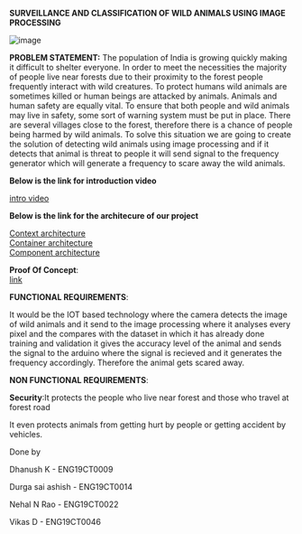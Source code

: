 **SURVEILLANCE AND CLASSIFICATION OF WILD ANIMALS USING IMAGE PROCESSING**


![image](https://user-images.githubusercontent.com/75875336/191662941-3056ced0-686d-4849-86f4-526c7df01964.png)

**PROBLEM STATEMENT:**
The population of India is growing quickly making it difficult to shelter everyone. In order to meet the necessities the majority of people live near forests due to their proximity to the forest people frequently interact with wild creatures. To protect humans wild animals are sometimes killed or human beings are attacked by animals. Animals and human safety are equally vital. To ensure that both people and wild animals may live in safety, some sort of warning system must be put in place. There are several villages close to the forest, therefore there is a chance of people being harmed by wild animals. To solve this situation we are going to create the solution of detecting wild animals using image processing and if it detects that animal is threat to people it will send signal to the frequency generator which will generate a frequency to scare away the wild animals.

**Below is the link for introduction video**

[intro video](https://drive.google.com/file/d/1Z9oOjQ6gPJYnaO_f7qe6WyGEVCdV96sF/view?usp=sharing)

**Below is the link for the architecure of our project**

[Context architecture](https://drive.google.com/file/d/1NnaS-QNGUwWGk9vl6ATsJ6Y_2HRiciU_/view?usp=sharing) <br/>
[Container architecture](https://drive.google.com/file/d/1qCEY8DN4ouy5c7GA_N8EXr5kUnKGoeC0/view?usp=sharing) <br/>
[Component architecture](https://drive.google.com/file/d/1trCu8-GsuPfAlfGJTIgGrPNVzEyRZN_S/view?usp=sharing)

**Proof Of Concept**: <br/>
[link](https://drive.google.com/file/d/1_7E5DZ2OxldabUjIIo4XgHY4kEnraTFz/view?usp=sharing)

**FUNCTIONAL REQUIREMENTS**:

It would be the IOT based technology where the camera detects the image of wild animals and it send to the image processing where it analyses every pixel and the compares with the dataset in which it has already done training and validation it gives the accuracy level of the animal and sends the signal to the arduino where the signal is recieved and it generates the frequency accordingly. Therefore the animal gets scared away.

**NON FUNCTIONAL REQUIREMENTS**:

**Security**:It protects the people who live near forest and those who travel at forest road

It even protects animals from getting hurt by people or getting accident by vehicles.


Done by

Dhanush K - ENG19CT0009

Durga sai ashish - ENG19CT0014

Nehal N Rao - ENG19CT0022

Vikas D - ENG19CT0046
